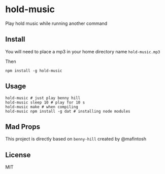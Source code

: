 # hold-music

Play hold music while running another command

## Install

You will need to place a mp3 in your home directory name `hold-music.mp3`

Then

```
npm install -g hold-music
```

## Usage

```
hold-music # just play benny hill
hold-music sleep 10 # play for 10 s
hold-music make # when compiling
hold-music npm install -g dat # installing node modules
```

## Mad Props

This project is directly based on `benny-hill` created by @mafintosh

## License

MIT
